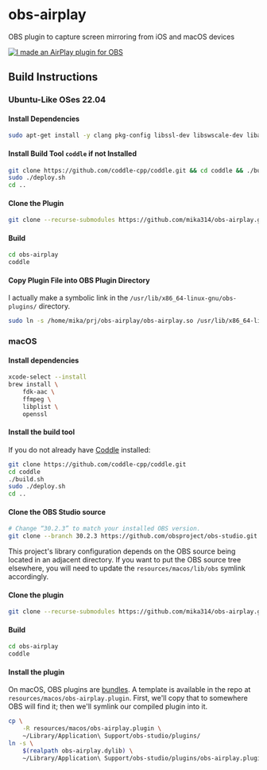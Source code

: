 # obs-airplay

OBS plugin to capture screen mirroring from iOS and macOS devices

[![I made an AirPlay plugin for OBS](https://user-images.githubusercontent.com/1877406/173214368-17392f78-5af7-4161-a57a-e1b8002c2dd3.png)](https://youtu.be/yN5SMHl9JdY "I made an AirPlay plugin for OBS")

## Build Instructions

### Ubuntu-Like OSes 22.04

#### Install Dependencies
```bash
sudo apt-get install -y clang pkg-config libssl-dev libswscale-dev libavcodec-dev libavformat-dev libavutil-dev libswresample-dev git libobs-dev libavahi-compat-libdnssd-dev libplist-dev libfdk-aac-dev
```

#### Install Build Tool `coddle` if not Installed
```bash
git clone https://github.com/coddle-cpp/coddle.git && cd coddle && ./build.sh
sudo ./deploy.sh
cd ..
```

#### Clone the Plugin
```bash
git clone --recurse-submodules https://github.com/mika314/obs-airplay.git
```

#### Build
```bash
cd obs-airplay
coddle
```

#### Copy Plugin File into OBS Plugin Directory
I actually make a symbolic link in the `/usr/lib/x86_64-linux-gnu/obs-plugins/` directory.
```bash
sudo ln -s /home/mika/prj/obs-airplay/obs-airplay.so /usr/lib/x86_64-linux-gnu/obs-plugins/obs-airplay.so
```

### macOS

#### Install dependencies

```sh
xcode-select --install
brew install \
    fdk-aac \
    ffmpeg \
    libplist \
    openssl
```

#### Install the build tool

If you do not already have [Coddle] installed:

```sh
git clone https://github.com/coddle-cpp/coddle.git
cd coddle
./build.sh
sudo ./deploy.sh
cd ..
```

[Coddle]: https://github.com/coddle-cpp/coddle

#### Clone the OBS Studio source

```sh
# Change “30.2.3” to match your installed OBS version.
git clone --branch 30.2.3 https://github.com/obsproject/obs-studio.git
```

This project's library configuration
depends on the OBS source being located in an adjacent directory.
If you want to put the OBS source tree elsewhere,
you will need to update the `resources/macos/lib/obs` symlink accordingly.

#### Clone the plugin

```sh
git clone --recurse-submodules https://github.com/mika314/obs-airplay.git
```

#### Build

```sh
cd obs-airplay
coddle
```

#### Install the plugin

On macOS, OBS plugins are [bundles].
A template is available in the repo
at `resources/macos/obs-airplay.plugin`.
First, we'll copy that to somewhere OBS will find it;
then we'll symlink our compiled plugin into it.

```bash
cp \
    -R resources/macos/obs-airplay.plugin \
    ~/Library/Application\ Support/obs-studio/plugins/
ln -s \
    $(realpath obs-airplay.dylib) \
    ~/Library/Application\ Support/obs-studio/plugins/obs-airplay.plugin/Contents/MacOS/obs-airplay
```

[bundles]: https://en.wikipedia.org/wiki/Bundle_(macOS)

